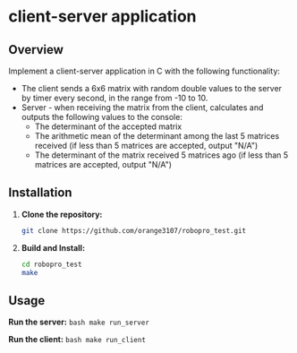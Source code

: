 # client-server application

## Overview

Implement a client-server application in C with the following functionality:
- The client sends a 6x6 matrix with random double values to the server by timer every second, in the range from -10 to 10.
- Server - when receiving the matrix from the client, calculates and outputs the following values to the console:
   - The determinant of the accepted matrix
   - The arithmetic mean of the determinant among the last 5 matrices received (if less than 5 matrices are accepted, output "N/A")
   - The determinant of the matrix received 5 matrices ago (if less than 5 matrices are accepted, output "N/A")


## Installation

1. **Clone the repository:**

   ```bash
   git clone https://github.com/orange3107/robopro_test.git

2. **Build and Install:**

   ```bash
   cd robopro_test
   make
   ```

## Usage

   **Run the server:**
      ```bash
      make run_server
      ```

   **Run the client:**
      ```bash
      make run_client
      ```
    
